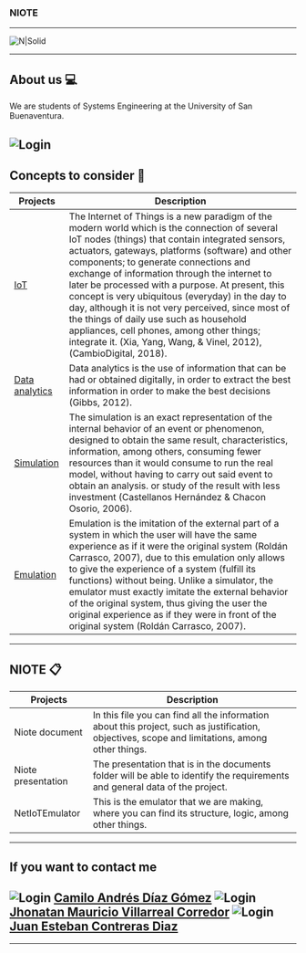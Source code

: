 ### NIOTE

---
![N|Solid](http://dachcolombia.com/wp-content/uploads/2017/07/7993_universidad-de-san-buenaventura.jpg)

---

## About us 💻
We are students of Systems Engineering at the University of San Buenaventura.

![Login](https://i.pinimg.com/originals/e4/26/70/e426702edf874b181aced1e2fa5c6cde.gif)
---

## Concepts to consider 👀

| Projects | Description |
| --- | --- |
| [IoT](https://youtu.be/QaTIt1C5R-M) | The Internet of Things is a new paradigm of the modern world which is the connection of several IoT nodes (things) that contain integrated sensors, actuators, gateways, platforms (software) and other components; to generate connections and exchange of information through the internet to later be processed with a purpose. At present, this concept is very ubiquitous (everyday) in the day to day, although it is not very perceived, since most of the things of daily use such as household appliances, cell phones, among other things; integrate it. (Xia, Yang, Wang, & Vinel, 2012), (CambioDigital, 2018). |
| [Data analytics](https://www.sas.com/en_us/insights/analytics/big-data-analytics.html)| Data analytics is the use of information that can be had or obtained digitally, in order to extract the best information in order to make the best decisions (Gibbs, 2012). |
| [Simulation](https://www.youtube.com/watch?v=OCMafswcNkY)| The simulation is an exact representation of the internal behavior of an event or phenomenon, designed to obtain the same result, characteristics, information, among others, consuming fewer resources than it would consume to run the real model, without having to carry out said event to obtain an analysis. or study of the result with less investment (Castellanos Hernández & Chacon Osorio, 2006). |
| [Emulation](https://youtu.be/mqZ8UU_3wgk)| Emulation is the imitation of the external part of a system in which the user will have the same experience as if it were the original system (Roldán Carrasco, 2007), due to this emulation only allows to give the experience of a system (fulfill its functions) without being. Unlike a simulator, the emulator must exactly imitate the external behavior of the original system, thus giving the user the original experience as if they were in front of the original system (Roldán Carrasco, 2007). |
---

## NIOTE 📋
| Projects | Description |
| --- | --- |
| Niote document | In this file you can find all the information about this project, such as justification, objectives, scope and limitations, among other things. |
| Niote presentation | The presentation that is in the documents folder will be able to identify the requirements and general data of the project. |
| NetIoTEmulator | This is the emulator that we are making, where you can find its structure, logic, among other things. |
---


## If you want to contact me
![Login](https://image.flaticon.com/icons/png/512/61/61109.png) [Camilo Andrés Díaz Gómez](https://www.linkedin.com/in/camilo-andr%C3%A9s-d%C3%ADaz-g%C3%B3mez-97b5581a3/)
![Login](https://image.flaticon.com/icons/png/512/61/61109.png) [Jhonatan Mauricio Villarreal Corredor](https://www.linkedin.com/in/jhonatan-villarreal-b492571a8/)
![Login](https://image.flaticon.com/icons/png/512/61/61109.png) [Juan Esteban Contreras Diaz]()
---
---
